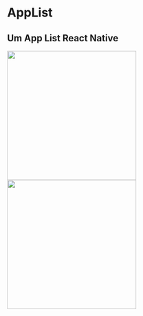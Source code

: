 # AppList
## Um App List React Native

<div style="display: flex, justify-content:space-between;" >
  <img src="https://github.com/user-attachments/assets/16184409-0fa5-4191-a5d5-cc7a4c51742c" width="300px">
  <img src="https://github.com/user-attachments/assets/d6d6894f-1436-4a0d-b396-146caf9d6f24" width="300px" >
</div>
